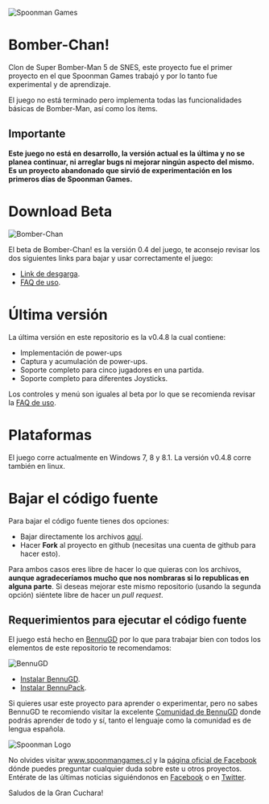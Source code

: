 ![Spoonman Games](http://www.spoonmangames.cl/images/sp-portada.png "Spoonman Games")

# Bomber-Chan!

Clon de Super Bomber-Man 5 de SNES, este proyecto fue el primer proyecto en el que Spoonman Games trabajó y por lo tanto fue experimental y de aprendizaje.

El juego no está terminado pero implementa todas las funcionalidades básicas de Bomber-Man, así como los ítems.

## Importante

**Este juego no está en desarrollo, la versión actual es la última y no se planea continuar, ni arreglar bugs ni mejorar ningún aspecto del mismo. Es un proyecto abandonado que sirvió de experimentación en los primeros días de Spoonman Games.**

# Download Beta

![Bomber-Chan](http://www.spoonmangames.cl/images/bomberchan.jpg "Bomber-Chan!")

El beta de Bomber-Chan! es la versión 0.4 del juego, te aconsejo revisar los dos siguientes links para bajar y usar correctamente el juego:

* [Link de desgarga](https://github.com/SpoonmanGames/BomberChan/archive/v0.4.zip).
* [FAQ de uso](https://github.com/SpoonmanGames/BomberChan/releases/tag/v0.4).

# Última versión

La última versión en este repositorio es la v0.4.8 la cual contiene:

* Implementación de power-ups
* Captura y acumulación de power-ups.
* Soporte completo para cinco jugadores en una partida.
* Soporte completo para diferentes Joysticks.

Los controles y menú son iguales al beta por lo que se recomienda revisar la [FAQ de uso](https://github.com/SpoonmanGames/BomberChan/releases/tag/v0.4).

# Plataformas

El juego corre actualmente en Windows 7, 8 y 8.1. La versión v0.4.8 corre también en linux.

# Bajar el código fuente

Para bajar el código fuente tienes dos opciones:

* Bajar directamente los archivos [aquí](https://github.com/SpoonmanGames/BomberChan/archive/master.zip).
* Hacer **Fork** al proyecto en github (necesitas una cuenta de github para hacer esto).

Para ambos casos eres libre de hacer lo que quieras con los archivos, **aunque agradeceríamos mucho que nos nombraras si lo republicas en alguna parte**. Si deseas mejorar este mismo repositorio (usando la segunda opción) siéntete libre de hacer un *pull request*.

## Requerimientos para ejecutar el código fuente

El juego está hecho en [BennuGD](http://www.bennugd.org/) por lo que para trabajar bien con todos los elementos de este repositorio te recomendamos:

![BennuGD](http://forum.bennugd.org/logo.jpg "BennugGD")

* [Instalar BennuGD](http://www.bennugd.org/es/node/30).
* [Instalar BennuPack](http://bennupack.blogspot.com/).

Si quieres usar este proyecto para aprender o experimentar, pero no sabes BennuGD te recomiendo visitar la excelente [Comunidad de BennuGD](http://forum.bennugd.org/) donde podrás aprender de todo y sí, tanto el lenguaje como la comunidad es de lengua española.

![Spoonman Logo](http://www.spoonmangames.cl/images/sp-logo.png)

No olvides visitar www.spoonmangames.cl y la [página oficial de Facebook](https://www.facebook.com/spoonman.games) dónde puedes preguntar cualquier duda sobre este u otros proyectos.
Entérate de las últimas noticias siguiéndonos en [Facebook](https://www.facebook.com/spoonman.games) o en [Twitter](https://twitter.com/spoonmangames).

Saludos de la Gran Cuchara!
